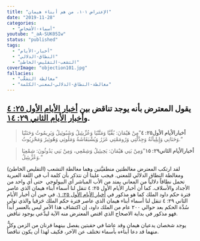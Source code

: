 ```yaml
---
title: "الإعتراض ١٠١، من هم أبناء هيمان"
date: "2019-11-28"
categories:
  - "أسماء-الأشخاص"
youtube: "_aA-SUK05Iw"
status: "published"
tags:
  - "أخبار-الأيام"
  - "النطاق-الدلالي"
  - "التشعب-التقليص-الخاطئ"
coverImage: "objection101.jpg"
fallacies:
  - "مغالطة التشعُّب"
  - "مغالطة-النطاق-الدلالي-لمعنى-الكلمة"
---
```


## **يقول المعترض بأنه يوجد تناقض بين [أخبار الأيام الأول ٢٥: ٤](https://biblia.com/books/ar-vandyke/1Ch25.4) و[أخبار الأيام الثاني ٢٩: ١٤](https://biblia.com/books/ar-vandyke/2Ch29.14).**

> **أخبارالأيام الأول٢٥: ٤**”مِنْ هَيْمَانَ: بُقِّيَّا وَمَتَّنْيَا وَعُزِّيئِيلُ وَشَبُوئِيلُ وَيَرِيمُوثُ وَحَنَنْيَا وَحَنَانِي وَإِيلِيآثَةُ وَجِدَّلْتِي وَرُومَمْتِي عَزَرُ وَيُشْبَقَاشَةُ وَمَلُوثِي وَهُوثِيرُ وَمَحْزِيُوثُ.“

> **أخبارالأيام الثاني٢٩: ١٥**”وَمِنْ بَنِي هَيْمَانَ: يَحِيئِيلُ وَشِمْعِي، وَمِنْ بَنِي يَدُوثُونَ: شِمْعِيَا وَعُزِّيئِيلُ.“

لقد ارتكب المعترض مغالطتين منطقيَّتين وهما مغالطة التشعب (التقليص الخاطئ) ومغالطة النطاق الدلالي للمعنى. فيجب علينا أن نتذكر بأن كلمة أب في اللغة العبرية تحمل نطاقاً دلالياً من المعاني يمتد من الأب المباشر أي البيولوجي  حتى أي واحد من الأجداد والأسلاف. كما أن أخبار الأيام الأول ٢٥: ٤ تنقل لنا أسماء أبناء هيمان الذي عاصر فترة حكم داود الملك كما هو مذكور في [أخبار الأيام الأول ٢٥: ١](https://biblia.com/books/ar-vandyke/1Ch25.1). في حين أن أخبار الأيام الثاني ٢٩: ٤ تنقل لنا أسماء أبناء هيمان الذي عاصر فترة حكم الملك حَزقيا والذي تولى سُدَّة الحكم بعد حوالي ٢٠٠ عام من الملك داود، إن اكتشاف هذا الأمر ليس بالعسر أبداً فهو مذكور في بداية الاصحاح الذي اقتص المعترض منه الآية ليدَّعي بوجود تناقض.

يوجد شخصان يدعيان هيمان وقد عاشا في حقبتين يفصل بينهما قرنان من الزمن وكلٌّ منهما قد دعا أبناءه بأسماء تختلف عن الآخر، فكيف لهذا أن يكون تناقضاً.
